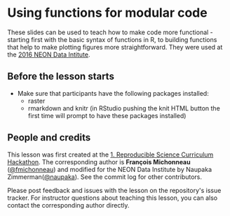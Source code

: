 Using functions for modular code
=============

These slides can be used to teach how to make code more functional - starting first with the basic syntax of functions in R, to building functions that help to make plotting figures more straightforward. They were used at the [2016 NEON Data Intitute](http://neon-workwithdata.github.io/neon-data-institute-2016/).

## Before the lesson starts

* Make sure that participants have the following packages installed:
  - raster
  - rmarkdown and knitr (in RStudio pushing the knit HTML button the first time will
    prompt to have these packages installed)

## People and credits

This lesson was first created at the [1. Reproducible Science Curriculum Hackathon]. The corresponding author is **François Michonneau** ([@fmichonneau]) and modified for the NEON Data Institute by Naupaka Zimmerman([@naupaka]). See the commit log for other contributors.

Please post feedback and issues with the lesson on the repository's issue tracker. For instructor questions about teaching this lesson, you can also contact the corresponding author directly.

[@fmichonneau]: https://github.com/fmichonneau
[@naupaka]: https://github.com/naupaka
[1. Reproducible Science Curriculum Hackathon]: https://github.com/Reproducible-Science-Curriculum/Reproducible-Science-Hackathon-Dec-08-2014
